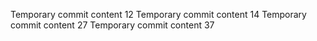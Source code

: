 Temporary commit content 12
Temporary commit content 14
Temporary commit content 27
Temporary commit content 37
